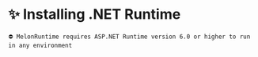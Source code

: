 # ✨ Installing .NET Runtime

```
⛔ MelonRuntime requires ASP.NET Runtime version 6.0 or higher to run in any environment
```
